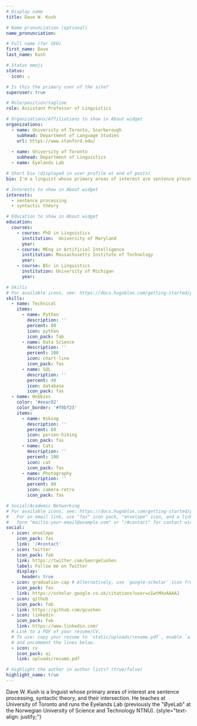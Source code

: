```yaml
---
# Display name
title: Dave W. Kush

# Name pronunciation (optional)
name_pronunciation: 

# Full name (for SEO)
first_name: Dave
last_name: Kush

# Status emoji
status:
  icon: ☕️

# Is this the primary user of the site?
superuser: true

# Role/position/tagline
role: Assistant Professor of Linguistics

# Organizations/Affiliations to show in About widget
organizations:
  - name: University of Toronto, Scarborough
    subhead: Department of Language Studies
    url: https://www.stanford.edu/
    
  - name: University of Toronto 
    subhead: Department of Linguistics
  - name: Eyelands Lab

# Short bio (displayed in user profile at end of posts)
bio: I'm a linguist whose primary areas of interest are sentence processing, syntactic theory, and their intersection.

# Interests to show in About widget
interests:
  - sentence processing
  - syntactic theory

# Education to show in About widget
education:
  courses:
    - course: PhD in Linguistics
      institution:  University of Maryland
      year: 
    - course: MEng in Artificial Intelligence
      institution: Massachusetts Institute of Technology
      year: 
    - course: BSc in Linguistics
      institution: University of Michigan
      year: 

# Skills
# For available icons, see: https://docs.hugoblox.com/getting-started/page-builder/#icons
skills:
  - name: Technical
    items:
      - name: Python
        description: ''
        percent: 80
        icon: python
        icon_pack: fab
      - name: Data Science
        description: ''
        percent: 100
        icon: chart-line
        icon_pack: fas
      - name: SQL
        description: ''
        percent: 40
        icon: database
        icon_pack: fas
  - name: Hobbies
    color: '#eeac02'
    color_border: '#f0bf23'
    items:
      - name: Hiking
        description: ''
        percent: 60
        icon: person-hiking
        icon_pack: fas
      - name: Cats
        description: ''
        percent: 100
        icon: cat
        icon_pack: fas
      - name: Photography
        description: ''
        percent: 80
        icon: camera-retro
        icon_pack: fas

# Social/Academic Networking
# For available icons, see: https://docs.hugoblox.com/getting-started/page-builder/#icons
#   For an email link, use "fas" icon pack, "envelope" icon, and a link in the
#   form "mailto:your-email@example.com" or "/#contact" for contact widget.
social:
  - icon: envelope
    icon_pack: fas
    link: '/#contact'
  - icon: twitter
    icon_pack: fab
    link: https://twitter.com/GeorgeCushen
    label: Follow me on Twitter
    display:
      header: true
  - icon: graduation-cap # Alternatively, use `google-scholar` icon from `ai` icon pack
    icon_pack: fas
    link: https://scholar.google.co.uk/citations?user=sIwtMXoAAAAJ
  - icon: github
    icon_pack: fab
    link: https://github.com/gcushen
  - icon: linkedin
    icon_pack: fab
    link: https://www.linkedin.com/
  # Link to a PDF of your resume/CV.
  # To use: copy your resume to `static/uploads/resume.pdf`, enable `ai` icons in `params.yaml`,
  # and uncomment the lines below.
  - icon: cv
    icon_pack: ai
    link: uploads/resume.pdf

# Highlight the author in author lists? (true/false)
highlight_name: true
---
```


Dave W. Kush is a linguist whose primary areas of interest are sentence processing, syntactic theory, and their intersection. He teaches at University of Toronto and runs the Eyelands Lab (previously the "ØyeLab" at the Norwegian University of Science and Technology NTNU). 
{style="text-align: justify;"}
